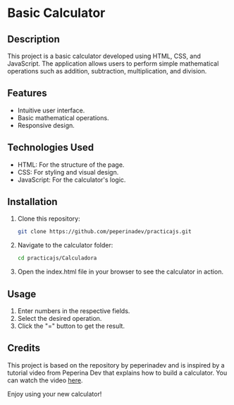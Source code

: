 # Basic Calculator

## Description
This project is a basic calculator developed using HTML, CSS, and JavaScript. The application allows users to perform simple mathematical operations such as addition, subtraction, multiplication, and division.

## Features
* Intuitive user interface.
* Basic mathematical operations.
* Responsive design.

## Technologies Used
* HTML: For the structure of the page.
* CSS: For styling and visual design.
* JavaScript: For the calculator's logic.

## Installation
1. Clone this repository:
    ```bash
    git clone https://github.com/peperinadev/practicajs.git
    ```

2. Navigate to the calculator folder:
    ```bash
    cd practicajs/Calculadora
    ```

3. Open the index.html file in your browser to see the calculator in action.

## Usage
1. Enter numbers in the respective fields.
2. Select the desired operation.
3. Click the "=" button to get the result.

## Credits
This project is based on the repository by peperinadev and is inspired by a tutorial video from Peperina Dev that explains how to build a calculator. You can watch the video [here](https://www.youtube.com/watch?v=_v0OZgJrubU).

Enjoy using your new calculator!